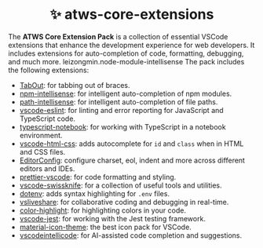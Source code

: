 <h1 align="center">✨ atws-core-extensions</h1>

The **ATWS Core Extension Pack** is a collection of essential VSCode extensions that enhance the development experience for web developers. It includes extensions for auto-completion of code, formatting, debugging, and much more.
leizongmin.node-module-intellisense
The pack includes the following extensions:

- [TabOut](https://marketplace.visualstudio.com/items?itemName=albert.TabOut): for tabbing out of braces.
- [npm-intellisense](https://marketplace.visualstudio.com/items?itemName=christian-kohler.npm-intellisense): for intelligent auto-completion of npm modules.
- [path-intellisense](https://marketplace.visualstudio.com/items?itemName=christian-kohler.path-intellisense): for intelligent auto-completion of file paths.
- [vscode-eslint](https://marketplace.visualstudio.com/items?itemName=dbaeumer.vscode-eslint): for linting and error reporting for JavaScript and TypeScript code.
- [typescript-notebook](https://marketplace.visualstudio.com/items?itemName=donjayamanne.typescript-notebook): for working with TypeScript in a notebook environment.
- [vscode-html-css](https://marketplace.visualstudio.com/items?itemName=ecmel.vscode-html-css): adds autocomplete for `id` and `class` when in HTML and CSS files.
- [EditorConfig](https://marketplace.visualstudio.com/items?itemName=EditorConfig.EditorConfig): configure charset, eol, indent and more across different editors and IDEs.
- [prettier-vscode](https://marketplace.visualstudio.com/items?itemName=esbenp.prettier-vscode): for code formatting and styling.
- [vscode-swissknife](https://marketplace.visualstudio.com/items?itemName=luisfontes19.vscode-swissknife): for a collection of useful tools and utilities.
- [dotenv](https://marketplace.visualstudio.com/items?itemName=mikestead.dotenv): adds syntax highlighting for `.env` files.
- [vsliveshare](https://marketplace.visualstudio.com/items?itemName=ms-vsliveshare.vsliveshare): for collaborative coding and debugging in real-time.
- [color-highlight](https://marketplace.visualstudio.com/items?itemName=naumovs.color-highlight): for highlighting colors in your code.
- [vscode-jest](https://marketplace.visualstudio.com/items?itemName=Orta.vscode-jest): for working with the Jest testing framework.
- [material-icon-theme](https://marketplace.visualstudio.com/items?itemName=PKief.material-icon-theme): the best icon pack for VSCode.
- [vscodeintellicode](https://marketplace.visualstudio.com/items?itemName=VisualStudioExptTeam.vscodeintellicode): for AI-assisted code completion and suggestions.

